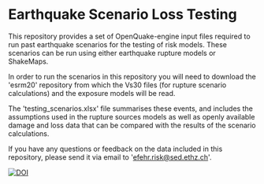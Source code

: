 # Earthquake Scenario Loss Testing 

This repository provides a set of OpenQuake-engine input files required to run past earthquake scenarios for the testing of risk models. These scenarios can be run using either earthquake rupture models or ShakeMaps. 

In order to run the scenarios in this repository you will need to download the 'esrm20' repository from which the Vs30 files (for rupture scenario calculations) and the exposure models will be read.  

The 'testing_scenarios.xlsx' file summarises these events, and includes the assumptions used in the rupture sources models as well as openly available damage and loss data that can be compared with the results of the scenario calculations. 

If you have any questions or feedback on the data included in this repository, please send it via email to 'efehr.risk@sed.ethz.ch'.

[![DOI](https://zenodo.org/badge/DOI/10.5281/zenodo.5728008.svg)](https://doi.org/10.5281/zenodo.5728008)